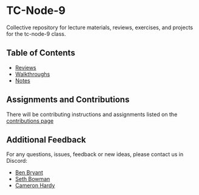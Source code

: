 # TC-Node-9

Collective repository for lecture materials, reviews, exercises, and projects for the tc-node-9 class.

## Table of Contents

- [Reviews](reviews/README.md)
- [Walkthroughs](walkthroughs/README.md)
- [Notes](notes/README.md)

## Assignments and Contributions

There will be contributing instructions and assignments listed on the [contributions page](CONTRIBUTING.md)

## Additional Feedback

For any questions, issues, feedback or new ideas, please contact us in Discord:

- [Ben Bryant](https://github.com/Bryantellius)
- [Seth Bowman](https://github.com/SethBowman)
- [Cameron Hardy](https://github.com/CameronHardy9)

